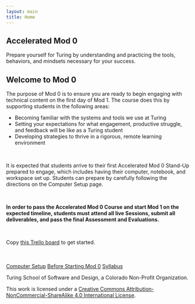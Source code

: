 ```yaml
---
layout: main
title: Home
---
```


<section class="splash">
  <div class="splash-text">
    <h1>Accelerated Mod 0</h1>
    <p>Prepare yourself for Turing by understanding and practicing the tools, behaviors, and mindsets necessary for your success.</p>
  </div>
</section>
<section class="tri-color-border">
  <div class="s-bg-yellow-500"></div>
  <div class="s-bg-red-500"></div>
  <div class="s-bg-cyan-400"></div>
</section>

<section class="main-content">
  <h2>Welcome to Mod 0</h2>
  <p>The purpose of Mod 0 is to ensure you are ready to begin engaging with technical content on the first day of Mod 1. The course does this by supporting students in the following areas:</p>
  <ul>
    <li>Becoming familiar with the systems and tools we use at Turing</li>
    <li>Setting your expectations for what engagement, productive struggle, and feedback will be like as a Turing student</li>
    <li>Developing strategies to thrive in a rigorous, remote learning environment</li>
  </ul>
  <br>
  <p>It is expected that students arrive to their first Accelerated Mod 0 Stand-Up prepared to engage, which includes having their computer, notebook, and workspace set up. Students can prepare by carefully following the directions on the Computer Setup page.</p>
  <br>
  <p><strong>In order to pass the Accelerated Mod 0 Course and start Mod 1 on the expected timeline, students must attend all live Sessions, submit all deliverables, and pass the final Assessment and Evaluations.</strong></p>
  <br>
  <p>Copy <a href="https://trello.com/b/BJlBXegK/accelerated-mod-0" target="blank">this Trello board</a> to get started.</p>
  <br>
  <br>
  <a class="s-button" href="{{site.url}}/computer-setup">Computer Setup</a>
  <a class="s-button" href="{{site.url}}/before-mod-0">Before Starting Mod 0</a>
  <a class="s-button" href="{{site.url}}/syllabus">Syllabus</a>
</section>

<footer class="s-footer">
 <div class="s-footer-content">
   <p class="s-text-white">Turing School of Software and Design, a Colorado Non-Profit Organization.</p>
   <p>This work is licensed under a <a href="https://creativecommons.org/licenses/by-nc-sa/4.0/" target="_blank">Creative Commons Attribution-NonCommercial-ShareAlike 4.0 International License</a>.</p>
 </div>
</footer>